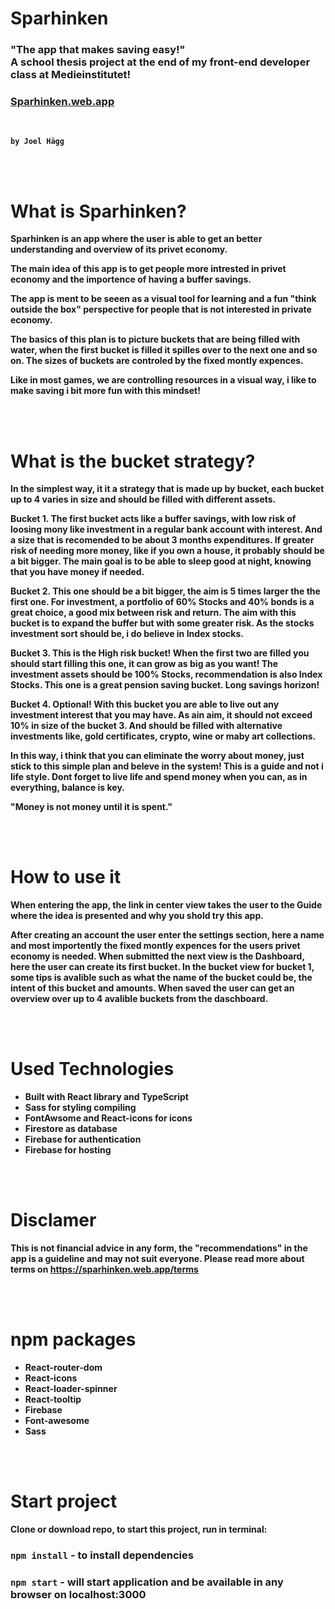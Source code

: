 <h1> Sparhinken </h1>

<h3>
    <strong>
        "The app that makes saving easy!"<br>
        A school thesis project at the end of my front-end developer class at Medieinstitutet!<br>
    <strong>
</h3>

### [Sparhinken.web.app](https://sparhinken.web.app/)

<br>

`by Joel Hägg`

<br>
<br>

<h1> What is Sparhinken? </h1>
<p>

Sparhinken is an app where the user is able to get an better understanding and overview of its privet economy.

The main idea of this app is to get people more intrested in privet economy and the importence of having a buffer savings.

The app is ment to be seeen as a visual tool for learning and a fun "think outside the box" perspective for people that is not interested in private economy.

The basics of this plan is to picture buckets that are being filled with water, when the first bucket is filled it spilles over to the next one and so on.
The sizes of buckets are controled by the fixed montly expences.

Like in most games, we are controlling resources in a visual way, i like to make saving i bit more fun with this mindset!

</p>

<br>
<br>

<h1>What is the bucket strategy?</h1>

<p>

In the simplest way, it it a strategy that is made up by bucket, each bucket up to 4 varies in size and should be filled with different assets.

Bucket 1.
The first bucket acts like a buffer savings, with low risk of loosing mony like investment in a regular bank account with interest.
And a size that is recomended to be about 3 months expenditures.
If greater risk of needing more money, like if you own a house, it probably should be a bit bigger.
The main goal is to be able to sleep good at night, knowing that you have money if needed.

Bucket 2.
This one should be a bit bigger, the aim is 5 times larger the the first one.
For investment, a portfolio of 60% Stocks and 40% bonds is a great choice, a good mix between risk and return.
The aim with this bucket is to expand the buffer but with some greater risk.
As the stocks investment sort should be, i do believe in Index stocks.

Bucket 3.
This is the High risk bucket! When the first two are filled you should start filling this one, it can grow as big as you want!
The investment assets should be 100% Stocks, recommendation is also Index Stocks.
This one is a great pension saving bucket. Long savings horizon!

Bucket 4.
Optional! With this bucket you are able to live out any investment interest that you may have. As ain aim, it should not exceed 10% in size of the bucket 3.
And should be filled with alternative investments like, gold certificates, crypto, wine or maby art collections.

In this way, i think that you can eliminate the worry about money, just stick to this simple plan and beleve in the system!
This is a guide and not i life style. Dont forget to live life and spend money when you can, as in everything, balance is key.

"Money is not money until it is spent."

</p>

<br>
<br>

<h1> How to use it </h1>

<p>

When entering the app, the link in center view takes the user to the Guide where the idea is presented and why you shold try this app.

After creating an account the user enter the settings section, here a name and most importently the fixed montly expences for the users privet economy is needed.
When submitted the next view is the Dashboard, here the user can create its first bucket.
In the bucket view for bucket 1, some tips is avalible such as what the name of the bucket could be,
the intent of this bucket and amounts. When saved the user can get an overview over up to 4 avalible buckets from the daschboard.

</p>
<br>

<br>

<h1> Used Technologies </h1>

<p>

- Built with React library and TypeScript
- Sass for styling compiling
- FontAwsome and React-icons for icons
- Firestore as database
- Firebase for authentication
- Firebase for hosting

</p>

 <br>
<br>

<h1> Disclamer </h1>

This is not financial advice in any form, the "recommendations" in the app is a guideline and may not suit everyone.
Please read more about terms on https://sparhinken.web.app/terms

<br>
<br>

<h1> npm packages </h1>

- React-router-dom
- React-icons
- React-loader-spinner
- React-tooltip
- Firebase
- Font-awesome
- Sass

<br>
<br>

<h1> Start project </h1>

Clone or download repo, to start this project, run in terminal:

### `npm install` - to install dependencies

### `npm start` - will start application and be available in any browser on localhost:3000
